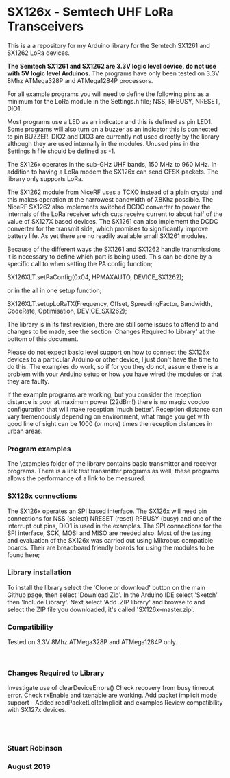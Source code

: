 # SX126x - Semtech UHF LoRa Transceivers

This is a a repository for my Arduino library for the Semtech SX1261 and SX1262 LoRa devices. 


**The Semtech SX1261 and SX1262 are 3.3V logic level device, do not use with 5V logic level Arduinos.** The programs have only been tested on 3.3V 8Mhz ATMega328P and ATMega1284P processors. 

For all example programs you will need to define the following pins as a minimum for the LoRa module in the Settings.h file; NSS, RFBUSY, NRESET, DIO1. 

Most programs use a LED as an indicator and this is defined as pin LED1. Some programs will also turn on a buzzer as an indicator this is connected to pin BUZZER. DIO2 and DIO3 are currently not used directly by the library although they are used internally in the modules. Unused pins in the Settings.h file should be defined as -1.
 
The SX126x operates in the sub-GHz UHF bands, 150 MHz to 960 MHz. In addition to having a LoRa modem the SX126x can send GFSK packets. The library only supports LoRa. 

The SX1262 module from NiceRF uses a TCXO instead of a plain crystal and this makes operation at the narrowest bandwidth of 7.8Khz possible. The NiceRF SX1262 also implements switched DCDC converter to power the internals of the LoRa receiver which cuts receive current to about half of the value of SX127X based devices. The SX1261 can also implement the DCDC converter for the transmit side, which promises to significantly improve battery life. As yet there are no readily available small SX1261 modules.

Because of the different ways the SX1261 and SX1262 handle transmissions it is necessary to define which part is being used. This can be done by a specific call to when setting the PA config function;

SX126XLT.setPaConfig(0x04, HPMAXAUTO, DEVICE_SX1262);

or in the all in one setup function;

SX126XLT.setupLoRaTX(Frequency, Offset, SpreadingFactor, Bandwidth, CodeRate, Optimisation, DEVICE_SX1262);

The library is in its first revision, there are still some issues to attend to and changes to be made, see the section 'Changes Required to Library' at the bottom of this document. 

Please do not expect basic level support on how to connect the SX126x devices to a particular Arduino or other device, I just don't have the time to do this. The examples do work, so if for you they do not, assume there is a problem with your Arduino setup or how you have wired the modules or that they are faulty.

If the example programs are working, but you consider the reception distance is poor at maximum power (22dBm!) there is no magic voodoo configuration that will make reception 'much better'. Reception distance can vary tremendously depending on environment, what range you get with good line of sight can be 1000 (or more) times the reception distances in urban areas.


### Program examples

The \examples folder of the library contains basic transmitter and receiver programs. There is a link test transmitter programs as well, these programs allows the performance of a link to be measured.

### SX126x connections  

The SX126x operates an SPI based interface. The SX126x will need pin connections for NSS (select) NRESET (reset) RFBUSY (busy) and one of the interrupt out pins, DIO1 is used in the examples. The SPI connections for the SPI interface, SCK, MOSI and MISO are needed also. Most of the testing and evaluation of the SX126x was carried out using Mikrobus compatible boards. Their are breadboard friendly boards for using the modules to be found here; 


### Library installation

To install the library select the 'Clone or download' button on the main Github page, then select 'Download Zip'. In the Arduino IDE select 'Sketch' then 'Include Library'. Next select 'Add .ZIP library' and browse to and select the ZIP file you downloaded, it's called 'SX126x-master.zip'.

### Compatibility

Tested on 3.3V 8Mhz ATMega328P and ATMega1284P only. 


<br>


### Changes Required to Library

  Investigate use of clearDeviceErrors()
  Check recovery from busy timeout error.
  Check rxEnable and txenable are working.
  Add packet implicit mode support - Added readPacketLoRaImplicit and examples
  Review compatibility with SX127x devices.   

<br>
<br>


### Stuart Robinson
### August 2019